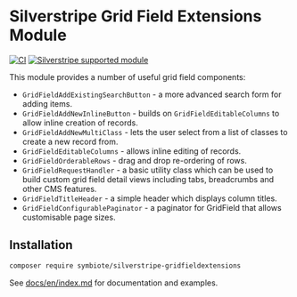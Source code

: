 # Silverstripe Grid Field Extensions Module

[![CI](https://github.com/symbiote/silverstripe-gridfieldextensions/actions/workflows/ci.yml/badge.svg)](https://github.com/symbiote/silverstripe-gridfieldextensions/actions/workflows/ci.yml)
[![Silverstripe supported module](https://img.shields.io/badge/silverstripe-supported-0071C4.svg)](https://www.silverstripe.org/software/addons/silverstripe-commercially-supported-module-list/)

This module provides a number of useful grid field components:

* `GridFieldAddExistingSearchButton` - a more advanced search form for adding
  items.
* `GridFieldAddNewInlineButton` - builds on `GridFieldEditableColumns` to allow
  inline creation of records.
* `GridFieldAddNewMultiClass` - lets the user select from a list of classes to
  create a new record from.
* `GridFieldEditableColumns` - allows inline editing of records.
* `GridFieldOrderableRows` - drag and drop re-ordering of rows.
* `GridFieldRequestHandler` - a basic utility class which can be used to build
  custom grid field detail views including tabs, breadcrumbs and other CMS
  features.
* `GridFieldTitleHeader` - a simple header which displays column titles.
* `GridFieldConfigurablePaginator` - a paginator for GridField that allows customisable page sizes.

## Installation

```sh
composer require symbiote/silverstripe-gridfieldextensions
```

See [docs/en/index.md](docs/en/index.md) for documentation and examples.
